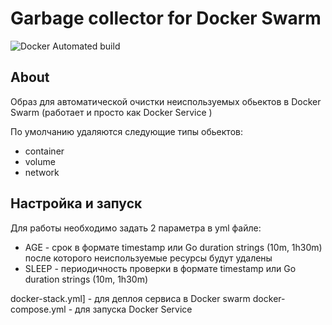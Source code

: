 # Garbage collector for Docker Swarm

![Docker Automated build](https://img.shields.io/docker/automated/pdacity/docker_gc) 


## About 

Образ для автоматической очистки неиспользуемых обьектов в Docker Swarm (работает и просто как Docker Service )

По умолчанию удаляются следующие типы обьектов:
- container
- volume
- network

## Настройка и запуск

Для работы необходимо задать 2 параметра в yml файле:
* AGE - срок в формате timestamp или Go duration strings (10m, 1h30m) после которого неиспользуемые ресурсы будут удалены
* SLEEP - периодичность проверки в формате timestamp или Go duration strings (10m, 1h30m)

docker-stack.yml] - для деплоя сервиса в  Docker swarm
docker-compose.yml - для запуска Docker Service

